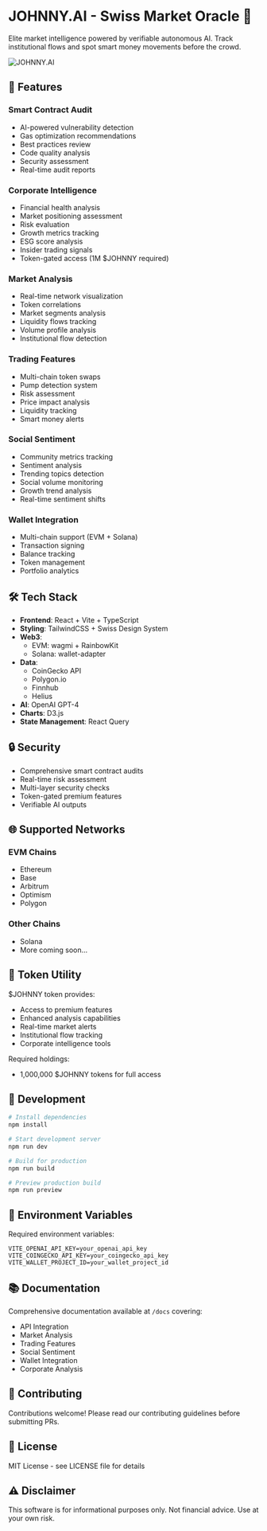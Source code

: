 # JOHNNY.AI - Swiss Market Oracle 🎩

Elite market intelligence powered by verifiable autonomous AI. Track institutional flows and spot smart money movements before the crowd.

![JOHNNY.AI](https://i.ibb.co/SmnTg32/jkohnnny.png)

## 🚀 Features

### Smart Contract Audit
- AI-powered vulnerability detection
- Gas optimization recommendations
- Best practices review
- Code quality analysis
- Security assessment
- Real-time audit reports

### Corporate Intelligence
- Financial health analysis
- Market positioning assessment
- Risk evaluation
- Growth metrics tracking
- ESG score analysis
- Insider trading signals
- Token-gated access (1M $JOHNNY required)

### Market Analysis
- Real-time network visualization
- Token correlations
- Market segments analysis
- Liquidity flows tracking
- Volume profile analysis
- Institutional flow detection

### Trading Features
- Multi-chain token swaps
- Pump detection system
- Risk assessment
- Price impact analysis
- Liquidity tracking
- Smart money alerts

### Social Sentiment
- Community metrics tracking
- Sentiment analysis
- Trending topics detection
- Social volume monitoring
- Growth trend analysis
- Real-time sentiment shifts

### Wallet Integration
- Multi-chain support (EVM + Solana)
- Transaction signing
- Balance tracking
- Token management
- Portfolio analytics

## 🛠 Tech Stack

- **Frontend**: React + Vite + TypeScript
- **Styling**: TailwindCSS + Swiss Design System
- **Web3**: 
  - EVM: wagmi + RainbowKit
  - Solana: wallet-adapter
- **Data**: 
  - CoinGecko API
  - Polygon.io
  - Finnhub
  - Helius
- **AI**: OpenAI GPT-4
- **Charts**: D3.js
- **State Management**: React Query

## 🔒 Security

- Comprehensive smart contract audits
- Real-time risk assessment
- Multi-layer security checks
- Token-gated premium features
- Verifiable AI outputs

## 🌐 Supported Networks

### EVM Chains
- Ethereum
- Base
- Arbitrum
- Optimism
- Polygon

### Other Chains
- Solana
- More coming soon...

## 💎 Token Utility

$JOHNNY token provides:
- Access to premium features
- Enhanced analysis capabilities
- Real-time market alerts
- Institutional flow tracking
- Corporate intelligence tools

Required holdings:
- 1,000,000 $JOHNNY tokens for full access

## 🚧 Development

```bash
# Install dependencies
npm install

# Start development server
npm run dev

# Build for production
npm run build

# Preview production build
npm run preview
```

## 🔗 Environment Variables

Required environment variables:
```env
VITE_OPENAI_API_KEY=your_openai_api_key
VITE_COINGECKO_API_KEY=your_coingecko_api_key
VITE_WALLET_PROJECT_ID=your_wallet_project_id
```

## 📚 Documentation

Comprehensive documentation available at `/docs` covering:
- API Integration
- Market Analysis
- Trading Features
- Social Sentiment
- Wallet Integration
- Corporate Analysis

## 🤝 Contributing

Contributions welcome! Please read our contributing guidelines before submitting PRs.

## 📄 License

MIT License - see LICENSE file for details

## ⚠️ Disclaimer

This software is for informational purposes only. Not financial advice. Use at your own risk.